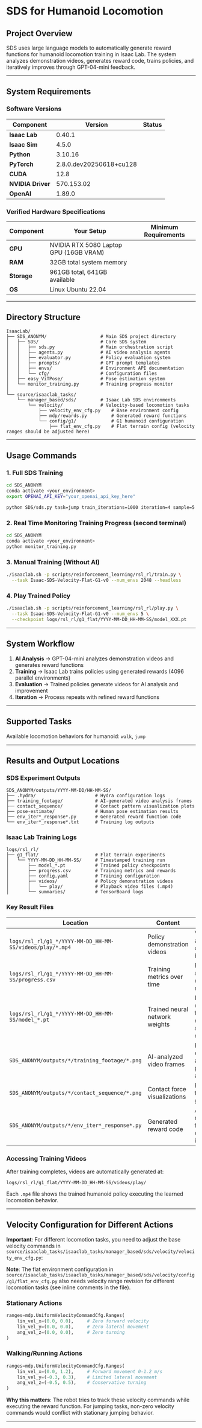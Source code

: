 # SDS for Humanoid Locomotion

## Project Overview

SDS uses large language models to automatically generate reward functions for humanoid locomotion training in Isaac Lab. The system analyzes demonstration videos, generates reward code, trains policies, and iteratively improves through GPT-04-mini feedback.

---

## System Requirements

### **Software Versions**
| Component | Version | Status |
|-----------|---------|---------|
| **Isaac Lab** | 0.40.1 | 
| **Isaac Sim** | 4.5.0 |       
| **Python** | 3.10.16 |    
| **PyTorch** | 2.8.0.dev20250618+cu128 |   
| **CUDA** | 12.8 |     
| **NVIDIA Driver** | 570.153.02 |  
| **OpenAI** | 1.89.0 |     

### **Verified Hardware Specifications**
| Component | Your Setup | Minimum Requirements |
|-----------|------------|---------------------|
| **GPU** | NVIDIA RTX 5080 Laptop GPU (16GB VRAM) 
| **RAM** | 32GB total system memory 
| **Storage** | 961GB total, 641GB available 
| **OS** | Linux Ubuntu 22.04

---

## Directory Structure

```
IsaacLab/
├── SDS_ANONYM/                    # Main SDS project directory
│   ├── SDS/                       # Core SDS system
│   │   ├── sds.py                 # Main orchestration script
│   │   ├── agents.py              # AI video analysis agents
│   │   ├── evaluator.py           # Policy evaluation system
│   │   ├── prompts/               # GPT prompt templates
│   │   ├── envs/                  # Environment API documentation
│   │   └── cfg/                   # Configuration files
│   ├── easy_ViTPose/              # Pose estimation system
│   └── monitor_training.py        # Training progress monitor
│
└── source/isaaclab_tasks/
    └── manager_based/sds/         # Isaac Lab SDS environments
        └── velocity/              # Velocity-based locomotion tasks
            ├── velocity_env_cfg.py    # Base environment config
            ├── mdp/rewards.py         # Generated reward functions
            └── config/g1/             # G1 humanoid configuration
                ├── flat_env_cfg.py    # Flat terrain config (velocity ranges should be adjusted here)

```

---

## Usage Commands

### **1. Full SDS Training**
```bash
cd SDS_ANONYM
conda activate <your_environment>
export OPENAI_API_KEY="your_openai_api_key_here"

python SDS/sds.py task=jump train_iterations=1000 iteration=4 sample=5 num_envs=4096 video_length=1000
```

### **2. Real Time Monitoring Training Progress (second terminal)**
```bash
cd SDS_ANONYM
conda activate <your_environment>
python monitor_training.py
```

### **3. Manual Training (Without AI)**
```bash
./isaaclab.sh -p scripts/reinforcement_learning/rsl_rl/train.py \
  --task Isaac-SDS-Velocity-Flat-G1-v0 --num_envs 2048 --headless
```

### **4. Play Trained Policy**
```bash
./isaaclab.sh -p scripts/reinforcement_learning/rsl_rl/play.py \
  --task Isaac-SDS-Velocity-Flat-G1-v0 --num_envs 5 \
  --checkpoint logs/rsl_rl/g1_flat/YYYY-MM-DD_HH-MM-SS/model_XXX.pt
```

---

## System Workflow

1. **AI Analysis** → GPT-04-mini analyzes demonstration videos and generates reward functions
2. **Training** → Isaac Lab trains policies using generated rewards (4096 parallel environments)  
3. **Evaluation** → Trained policies generate videos for AI analysis and improvement
4. **Iteration** → Process repeats with refined reward functions

---

## Supported Tasks

Available locomotion behaviors for humanoid: `walk`, `jump`

---

## Results and Output Locations

### SDS Experiment Outputs
```
SDS_ANONYM/outputs/YYYY-MM-DD/HH-MM-SS/
├── .hydra/                      # Hydra configuration logs
├── training_footage/            # AI-generated video analysis frames
├── contact_sequence/            # Contact pattern visualization plots
├── pose-estimate/               # Human pose estimation results
├── env_iter*_response*.py       # Generated reward function code
└── env_iter*_response*.txt      # Training log outputs
```

### Isaac Lab Training Logs
```
logs/rsl_rl/
├── g1_flat/                     # Flat terrain experiments
│   └── YYYY-MM-DD_HH-MM-SS/     # Timestamped training run
│       ├── model_*.pt           # Trained policy checkpoints
│       ├── progress.csv         # Training metrics and rewards
│       ├── config.yaml          # Training configuration
│       ├── videos/              # Policy demonstration videos
│       │   └── play/            # Playback video files (.mp4)
│       └── summaries/           # TensorBoard logs
```

### Key Result Files

| Location | Content | Purpose |
|----------|---------|---------|
| `logs/rsl_rl/g1_*/YYYY-MM-DD_HH-MM-SS/videos/play/*.mp4` | Policy demonstration videos | Visual assessment of learned behaviors |
| `logs/rsl_rl/g1_*/YYYY-MM-DD_HH-MM-SS/progress.csv` | Training metrics over time | Performance analysis and convergence monitoring |
| `logs/rsl_rl/g1_*/YYYY-MM-DD_HH-MM-SS/model_*.pt` | Trained neural network weights | Policy checkpoints for evaluation and deployment |
| `SDS_ANONYM/outputs/*/training_footage/*.png` | AI-analyzed video frames | Pose estimation and gait pattern analysis |
| `SDS_ANONYM/outputs/*/contact_sequence/*.png` | Contact force visualizations | Foot contact timing and gait analysis |
| `SDS_ANONYM/outputs/*/env_iter*_response*.py` | Generated reward code | AI-created reward functions for each iteration |

### Accessing Training Videos
After training completes, videos are automatically generated at:
```
logs/rsl_rl/g1_flat/YYYY-MM-DD_HH-MM-SS/videos/play/
```
Each `.mp4` file shows the trained humanoid policy executing the learned locomotion behavior.

---

## Velocity Configuration for Different Actions

**Important**: For different locomotion tasks, you need to adjust the base velocity commands in `source/isaaclab_tasks/isaaclab_tasks/manager_based/sds/velocity/velocity_env_cfg.py`:

**Note**: The flat environment configuration in `source/isaaclab_tasks/isaaclab_tasks/manager_based/sds/velocity/config/g1/flat_env_cfg.py` also needs velocity range revision for different locomotion tasks (see inline comments in the file).

### **Stationary Actions**
```python
ranges=mdp.UniformVelocityCommandCfg.Ranges(
    lin_vel_x=(0.0, 0.0),     # Zero forward velocity 
    lin_vel_y=(0.0, 0.0),     # Zero lateral movement
    ang_vel_z=(0.0, 0.0),     # Zero turning
)
```

### **Walking/Running Actions**
```python
ranges=mdp.UniformVelocityCommandCfg.Ranges(
    lin_vel_x=(0.0, 1.2),     # Forward movement 0-1.2 m/s
    lin_vel_y=(-0.3, 0.3),    # Limited lateral movement
    ang_vel_z=(-0.5, 0.5),    # Conservative turning
)
```

**Why this matters**: The robot tries to track these velocity commands while executing the reward function. For jumping tasks, non-zero velocity commands would conflict with stationary jumping behavior.

---


 